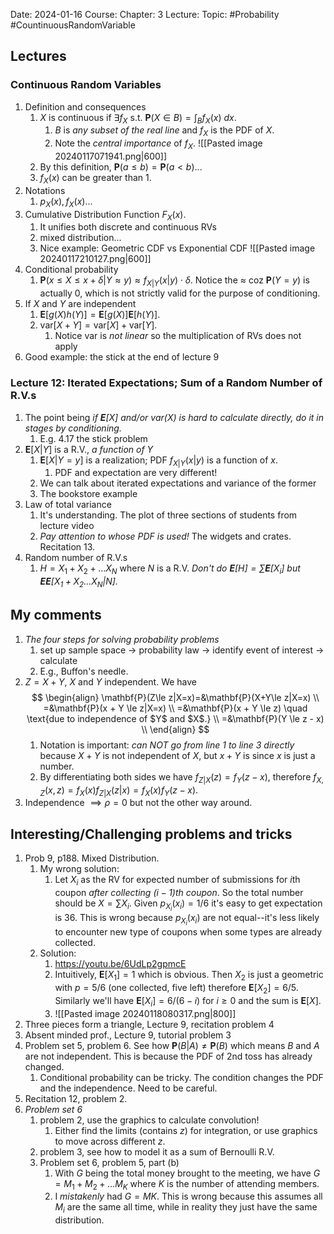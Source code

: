 Date: 2024-01-16
Course:
Chapter: 3
Lecture: 
Topic: #Probability #CountinuousRandomVariable 

## Lectures
### Continuous Random Variables
1. Definition and consequences
	1. $X$ is continuous if $\exists f_X$ s.t. $\mathbf{P}(X\in B)=\int_{B} f_X(x)\ dx$.
		1. $B$ is *any subset of the real line* and $f_X$ is the PDF of $X$. 
		2. Note the *central importance* of $f_X$. ![[Pasted image 20240117071941.png|600]]
	2. By this definition, $\mathbf{P}(a \le b) = \mathbf{P}(a < b)...$ 
	3. $f_X(x)$ can be greater than 1. 
2. Notations
	1. $p_X(x), f_X(x)$... 
3. Cumulative Distribution Function $F_X(x)$.
	1. It unifies both discrete and continuous RVs 
	2. mixed distribution... 
	3. Nice example: Geometric CDF vs Exponential CDF ![[Pasted image 20240117210127.png|600]]
4. Conditional probability
	1. $\mathbf{P}(x\le X \le x + \delta | Y \approx y) \approx f_{X|Y}(x|y) \cdot \delta$. Notice the $\approx$ coz $\mathbf{P}(Y=y)$ is actually 0, which is not strictly valid for the purpose of conditioning.
5. If $X$ and $Y$ are independent
	1. $\mathbf{E}[g(X)h(Y)] = \mathbf{E}[g(X)] \mathbf{E}[h(Y)]$. 
	2. $\text{var}[X + Y] = \text{var}[X] + \text{var}[Y]$. 
		1. Notice var is *not linear* so the multiplication of RVs does not apply
6. Good example: the stick at the end of lecture 9

### Lecture 12: Iterated Expectations; Sum of a Random Number of R.V.s
1. The point being *if $\mathbf{E}[X]$ and/or $\text{var}(X)$ is hard to calculate directly, do it in stages by conditioning.*
	1. E.g. 4.17 the stick problem
2. $\mathbf{E}[X|Y]$ is a R.V., *a function of* $Y$
	1. $\mathbf{E}[X|Y = y]$ is a realization; PDF $f_{X|Y}(x|y)$ is a function of $x$.
		1. PDF and expectation are very different!
	2. We can talk about iterated expectations and variance of the former
	3. The bookstore example
3. Law of total variance
	1. It's understanding. The plot of three sections of students from lecture video
	2. *Pay attention to whose PDF is used!* The widgets and crates. Recitation 13.
4. Random number of R.V.s
	1. $H = X_1 + X_2 + ... X_N$ where $N$ is a R.V. *Don't do $\mathbf{E}[H] = \sum \mathbf{E}[X_i]$ but $\mathbf{E}\mathbf{E}[X_1+X_2...X_N|N]$.*


## My comments
1. *The four steps for solving probability problems*
	1. set up sample space $\rightarrow$ probability law $\rightarrow$ identify event of interest $\rightarrow$ calculate
	2. E.g., Buffon's needle.
2. $Z=X+Y$, $X$ and $Y$ independent. We have  $$
		\begin{align}
		\mathbf{P}(Z\le z|X=x)=&\mathbf{P}(X+Y\le z|X=x) \\
		=&\mathbf{P}(x + Y \le z|X=x) \\
		=&\mathbf{P}(x + Y \le z) \quad  \text{due to independence of $Y$ and $X$.} \\
		=&\mathbf{P}(Y \le z - x) \\
		\end{align}
		$$
	1. Notation is important: *can NOT go from line 1 to line 3 directly* because $X+Y$ is not independent of $X$, but $x+Y$ is since $x$ is just a number.
	2. By differentiating both sides we have $f_{Z|X}(z)=f_Y(z-x)$, therefore $f_{X, Z}(x, z) = f_X(x)f_{Z|X}(z|x) = f_X(x)f_Y(z-x)$.
3. Independence $\implies \rho=0$ but not the other way around.

 
## Interesting/Challenging problems and tricks
1. Prob 9, p188. Mixed Distribution.
	1. My wrong solution:
		1. Let $X_i$ as the RV for expected number of submissions for $i$th coupon *after collecting $(i-1)$th coupon*. So the total number should be $X=\sum X_i$. Given $p_{X_i}(x_i)=1/6$ it's easy to get expectation is 36. This is wrong because $p_{X_i}(x_i)$ are not equal--it's less likely to encounter new type of coupons when some types are already collected.
	2. Solution: 
		1. https://youtu.be/6UdLp2gpmcE
		2. Intuitively, $\mathbf{E}[X_1]=1$ which is obvious. Then $X_2$ is just a geometric with $p=5/6$ (one collected, five left) therefore $\mathbf{E}[X_2]=6/5$. Similarly we'll have $\mathbf{E}[X_i]=6/(6-i) \text{ for } i \ge 0$ and the sum is $\mathbf{E}[X]$.
		3. ![[Pasted image 20240118080317.png|800]]
2. Three pieces form a triangle, Lecture 9, recitation problem 4
3. Absent minded prof., Lecture 9, tutorial problem 3
4. Problem set 5, problem 6. See how $\mathbf{P}(B|A)\neq \mathbf{P}(B)$ which means $B$ and $A$ are not independent. This is because the PDF of 2nd toss has already changed.
	1. Conditional probability can be tricky. The condition changes the PDF and the independence. Need to be careful.
5. Recitation 12, problem 2.
6. *Problem set 6*
	1. problem 2, use the graphics to calculate convolution!
		1. Either find the limits (contains $z$) for integration, or use graphics to move across different $z$.
	2. problem 3, see how to model it as a sum of Bernoulli R.V.
	3. Problem set 6, problem 5, part (b)
		1. With $G$ being the total money brought to the meeting, we have $G=M_1 + M_2 + ... M_K$ where $K$ is the number of attending members. 
		2. I *mistakenly* had $G=MK$. This is wrong because this assumes all $M_i$ are the same all time, while in reality they just have the same distribution. 
